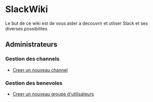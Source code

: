 # SlackWiki

Le but de ce wiki est de vous aider a decouvrir et utliser Slack et ses diverses possibilites

## Administrateurs

### Gestion des channels

* [Creer un nouveau channel](https://ks-rdr.github.io/SlackWiki/Pages/Admin/channels.html#creer-un-nouveau-channel)

### Gestion des benevoles

* [Creer un nouveau groupe d'utilisateurs](https://ks-rdr.github.io/SlackWiki/Pages/Admin/benevoles.html#creer-un-nouveau-groupe-dutilisateurs)



